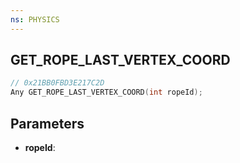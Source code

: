 ```yaml
---
ns: PHYSICS
---
```

## GET_ROPE_LAST_VERTEX_COORD

```c
// 0x21BB0FBD3E217C2D
Any GET_ROPE_LAST_VERTEX_COORD(int ropeId);
```

## Parameters
* **ropeId**:
